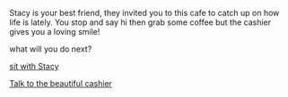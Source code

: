 Stacy is your best friend, they invited you to this cafe to catch up on how life is lately. You stop and say hi then grab some coffee but the cashier gives you a loving smile!

what will you do next?

[sit with Stacy](nothing-happens.md)


[Talk to the beautiful cashier](order-her-coffee.md)
